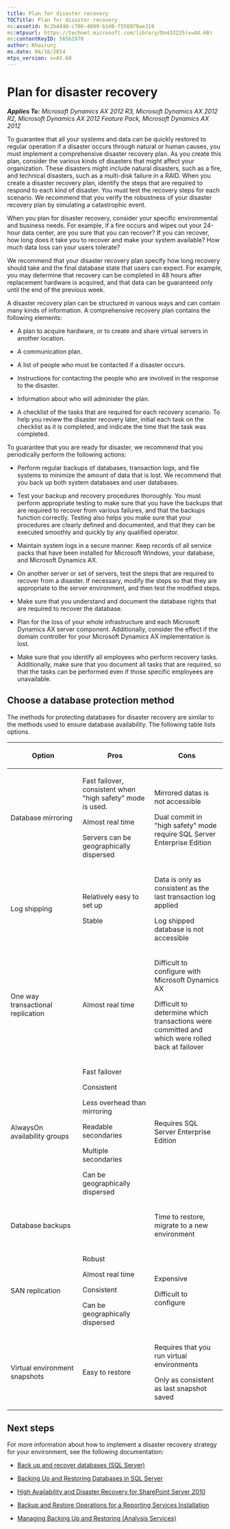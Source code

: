 ```yaml
---
title: Plan for disaster recovery
TOCTitle: Plan for disaster recovery
ms:assetid: 9c2b4440-c706-4899-b1d0-f550979ae319
ms:mtpsurl: https://technet.microsoft.com/library/Dn433225(v=AX.60)
ms:contentKeyID: 56561978
author: Khairunj
ms.date: 04/18/2014
mtps_version: v=AX.60
---
```


# Plan for disaster recovery 


_**Applies To:** Microsoft Dynamics AX 2012 R3, Microsoft Dynamics AX 2012 R2, Microsoft Dynamics AX 2012 Feature Pack, Microsoft Dynamics AX 2012_

To guarantee that all your systems and data can be quickly restored to regular operation if a disaster occurs through natural or human causes, you must implement a comprehensive disaster recovery plan. As you create this plan, consider the various kinds of disasters that might affect your organization. These disasters might include natural disasters, such as a fire, and technical disasters, such as a multi-disk failure in a RAID. When you create a disaster recovery plan, identify the steps that are required to respond to each kind of disaster. You must test the recovery steps for each scenario. We recommend that you verify the robustness of your disaster recovery plan by simulating a catastrophic event.

When you plan for disaster recovery, consider your specific environmental and business needs. For example, if a fire occurs and wipes out your 24-hour data center, are you sure that you can recover? If you can recover, how long does it take you to recover and make your system available? How much data loss can your users tolerate?

We recommend that your disaster recovery plan specify how long recovery should take and the final database state that users can expect. For example, you may determine that recovery can be completed in 48 hours after replacement hardware is acquired, and that data can be guaranteed only until the end of the previous week.

A disaster recovery plan can be structured in various ways and can contain many kinds of information. A comprehensive recovery plan contains the following elements:

  - A plan to acquire hardware, or to create and share virtual servers in another location.

  - A communication plan.

  - A list of people who must be contacted if a disaster occurs.

  - Instructions for contacting the people who are involved in the response to the disaster.

  - Information about who will administer the plan.

  - A checklist of the tasks that are required for each recovery scenario. To help you review the disaster recovery later, initial each task on the checklist as it is completed, and indicate the time that the task was completed.

To guarantee that you are ready for disaster, we recommend that you periodically perform the following actions:

  - Perform regular backups of databases, transaction logs, and file systems to minimize the amount of data that is lost. We recommend that you back up both system databases and user databases.

  - Test your backup and recovery procedures thoroughly. You must perform appropriate testing to make sure that you have the backups that are required to recover from various failures, and that the backups function correctly. Testing also helps you make sure that your procedures are clearly defined and documented, and that they can be executed smoothly and quickly by any qualified operator.

  - Maintain system logs in a secure manner. Keep records of all service packs that have been installed for Microsoft Windows, your database, and Microsoft Dynamics AX.

  - On another server or set of servers, test the steps that are required to recover from a disaster. If necessary, modify the steps so that they are appropriate to the server environment, and then test the modified steps.

  - Make sure that you understand and document the database rights that are required to recover the database.

  - Plan for the loss of your whole infrastructure and each Microsoft Dynamics AX server component. Additionally, consider the effect if the domain controller for your Microsoft Dynamics AX implementation is lost.

  - Make sure that you identify all employees who perform recovery tasks. Additionally, make sure that you document all tasks that are required, so that the tasks can be performed even if those specific employees are unavailable.

## Choose a database protection method

The methods for protecting databases for disaster recovery are similar to the methods used to ensure database availability. The following table lists options.

<table>
<colgroup>
<col style="width: 33%" />
<col style="width: 33%" />
<col style="width: 33%" />
</colgroup>
<thead>
<tr class="header">
<th><p>Option</p></th>
<th><p>Pros</p></th>
<th><p>Cons</p></th>
</tr>
</thead>
<tbody>
<tr class="odd">
<td><p>Database mirroring</p></td>
<td><p>Fast failover, consistent when &quot;high safety&quot; mode is used.</p>
<p>Almost real time</p>
<p>Servers can be geographically dispersed</p></td>
<td><p>Mirrored datas is not accessible</p>
<p>Dual commit in &quot;high safety&quot; mode require SQL Server Enterprise Edition</p></td>
</tr>
<tr class="even">
<td><p>Log shipping</p></td>
<td><p>Relatively easy to set up</p>
<p>Stable</p></td>
<td><p>Data is only as consistent as the last transaction log applied</p>
<p>Log shipped database is not accessible</p></td>
</tr>
<tr class="odd">
<td><p>One way transactional replication</p></td>
<td><p>Almost real time</p></td>
<td><p>Difficult to configure with Microsoft Dynamics AX</p>
<p>Difficult to determine which transactions were committed and which were rolled back at failover</p></td>
</tr>
<tr class="even">
<td><p>AlwaysOn availability groups</p></td>
<td><p>Fast failover</p>
<p>Consistent</p>
<p>Less overhead than mirroring</p>
<p>Readable secondaries</p>
<p>Multiple secondaries</p>
<p>Can be geographically dispersed</p></td>
<td><p>Requires SQL Server Enterprise Edition</p></td>
</tr>
<tr class="odd">
<td><p>Database backups</p></td>
<td><p></p></td>
<td><p>Time to restore, migrate to a new environment</p></td>
</tr>
<tr class="even">
<td><p>SAN replication</p></td>
<td><p>Robust</p>
<p>Almost real time</p>
<p>Consistent</p>
<p>Can be geographically dispersed</p></td>
<td><p>Expensive</p>
<p>Difficult to configure</p></td>
</tr>
<tr class="odd">
<td><p>Virtual environment snapshots</p></td>
<td><p>Easy to restore</p></td>
<td><p>Requires that you run virtual environments</p>
<p>Only as consistent as last snapshot saved</p></td>
</tr>
</tbody>
</table>


## Next steps

For more information about how to implement a disaster recovery strategy for your environment, see the following documentation:

  - [Back up and recover databases (SQL Server)](back-up-and-recover-databases-sql-server.md)

  - [Backing Up and Restoring Databases in SQL Server](http://go.microsoft.com/fwlink/?linkid=215815)

  - [High Availability and Disaster Recovery for SharePoint Server 2010](http://go.microsoft.com/fwlink/?linkid=215820)

  - [Backup and Restore Operations for a Reporting Services Installation](http://go.microsoft.com/fwlink/?linkid=215818)

  - [Managing Backing Up and Restoring (Analysis Services)](http://go.microsoft.com/fwlink/?linkid=215819)

  


